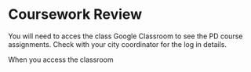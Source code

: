 # Coursework Review

You will need to acces the class Google Classroom to see the PD  course assignments. Check with your city coordinator for the log in details. 

When you access the classroom 

